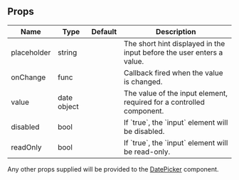 

## Props
<table>
  <thead>
    <tr>
      <th>Name</th>
      <th>Type</th>
      <th>Default</th>
      <th>Description</th>
    </tr>
  </thead>
  <tbody>
    <tr>
      <td>placeholder</td>
      <td>string</td>
      <td></td>
      <td>The short hint displayed in the input before the user enters a value.</td>
    </tr>
    <tr>
      <td>onChange</td>
      <td>func</td>
      <td></td>
      <td>Callback fired when the value is changed.</td>
    </tr>
    <tr>
      <td>value</td>
      <td>date object</td>
      <td></td>
      <td>The value of the input element, required for a controlled component.</td>
    </tr>
    <tr>
      <td>disabled</td>
      <td>bool</td>
      <td></td>
      <td>If `true`, the `input` element will be disabled.</td>
    </tr>
    <tr>
      <td>readOnly</td>
      <td>bool</td>
      <td></td>
      <td>If `true`, the `input` element will be read-only.</td>
    </tr>
  </tbody>
</table>

Any other props supplied will be provided to the <a href="https://reactdatepicker.com/" target="_blank">DatePicker</a> component.
